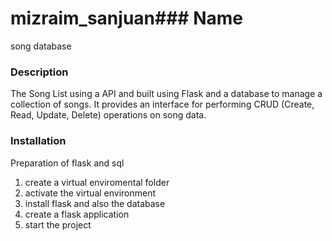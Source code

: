 # mizraim_sanjuan### Name
song database 

### Description
The Song List using a API and built using Flask and a database to manage a collection of songs. It provides an interface for performing CRUD (Create, Read, Update, Delete) operations on song data.


### Installation
Preparation of flask and sql
1. create a virtual enviromental folder
2. activate the  virtual environment
3. install flask and also the database
4. create a flask application
5. start the project
